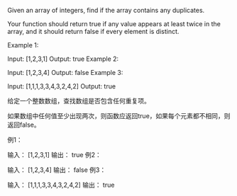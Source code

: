 Given an array of integers, find if the array contains any duplicates.

Your function should return true if any value appears at least twice in the array, and it should return false if every element is distinct.

Example 1:

Input: [1,2,3,1]
Output: true
Example 2:

Input: [1,2,3,4]
Output: false
Example 3:

Input: [1,1,1,3,3,4,3,2,4,2]
Output: true


给定一个整数数组，查找数组是否包含任何重复项。

如果数组中任何值至少出现两次，则函数应返回true，如果每个元素都不相同，则返回false。

例1：

输入： [1,2,3,1]
 输出： true
例2：

输入： [1,2,3,4]
 输出： false
例3：

输入： [1,1,1,3,3,4,3,2,4,2]
 输出： true
